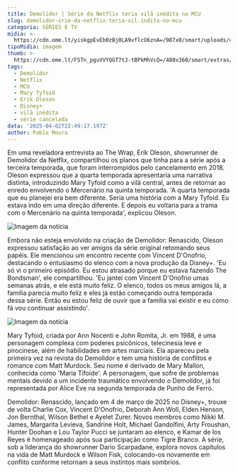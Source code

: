 ```yaml
---
title: Demolidor | Série da Netflix teria vilã inédita no MCU
slug: demolidor-srie-da-netflix-teria-vil-indita-no-mcu
categoria: SÉRIES E TV
midia: >-
  https://cdn.ome.lt/yiskgpEvEb0zBj0LA9vflcO6znA=/987x0/smart/uploads/conteudo/fotos/Design_sem_nome_-_2025-04-02T191521.110.png
tipoMidia: imagem
thumb: >-
  https://cdn.ome.lt/FSTn_pguVVYQGT7tJ-tBPkMhVcQ=/480x360/smart/extras/conteudos/Design_sem_nome_-_2025-04-02T191521.110.png
tags:
  - Demolidor
  - Netflix
  - MCU
  - Mary Tyfoid
  - Erik Oleson
  - Disney+
  - vilã inédita
  - série cancelada
data: '2025-04-02T22:49:17.197Z'
author: Pablo Moura
---
```


Em uma reveladora entrevista ao The Wrap, Erik Oleson, showrunner de Demolidor da Netflix, compartilhou os planos que tinha para a série após a terceira temporada, que foram interrompidos pelo cancelamento em 2018. Oleson expressou que a quarta temporada apresentaria uma narrativa distinta, introduzindo Mary Tyfoid como a vilã central, antes de retornar ao enredo envolvendo o Mercenário na quinta temporada. 'A quarta temporada que eu planejei era bem diferente. Seria uma história com a Mary Tyfoid. Eu estava indo em uma direção diferente. E depois eu voltaria para a trama com o Mercenário na quinta temporada', explicou Oleson.

![Imagem da notícia](https://cdn.ome.lt/S4p4hh0BIZoC_tnh4BToF5n1A3E=/fit-in/837x500/smart/uploads/conteudo/fotos/Mary-Walker-A.K.A.-Typhoid-Mary-Marvel-Comics.png)

Embora não esteja envolvido na criação de Demolidor: Renascido, Oleson expressou satisfação ao ver amigos da série original retomando seus papéis. Ele mencionou um encontro recente com Vincent D'Onofrio, destacando o entusiasmo do elenco com a nova produção da Disney+. 'Eu só vi o primeiro episódio. Eu estou atrasado porque eu estava fazendo The Bondsman', ele compartilhou. 'Eu jantei com Vincent D'Onofrio umas semanas atrás, e ele está muito feliz. O elenco, todos os meus amigos lá, a família parecia muito feliz e eles já estão começando outra temporada dessa série. Então eu estou feliz de ouvir que a família vai existir e eu como fã vou continuar assistindo'.

![Imagem da notícia](https://cdn.ome.lt/9oBFC26U_v_tWAgzQfwrmOqwrG8=/fit-in/837x500/smart/uploads/conteudo/fotos/TUoxLiBuo75UF1oYKYn63XDCHGGI9v.png)

Mary Tyfoid, criada por Ann Nocenti e John Romita, Jr. em 1988, é uma personagem complexa com poderes psicônicos, telecinesia leve e pirocinese, além de habilidades em artes marciais. Ela apareceu pela primeira vez na revista do Demolidor e tem uma história de conflitos e romance com Matt Murdock. Seu nome é derivado de Mary Mallon, conhecida como 'Maria Tifoide'. A personagem, que sofre de problemas mentais devido a um incidente traumático envolvendo o Demolidor, já foi representada por Alice Eve na segunda temporada de Punho de Ferro.

Demolidor: Renascido, lançado em 4 de março de 2025 no Disney+, trouxe de volta Charlie Cox, Vincent D'Onofrio, Deborah Ann Woll, Elden Henson, Jon Bernthal, Wilson Bethel e Ayelet Zurer. Novos membros como Nikki M. James, Margarita Levieva, Sandrine Holt, Michael Gandolfini, Arty Froushan, Hunter Doohan e Lou Taylor Pucci se juntaram ao elenco, e Kamar de los Reyes é homenageado após sua participação como Tigre Branco. A série, sob a liderança do showrunner Dario Scarpadane, explora novos capítulos na vida de Matt Murdock e Wilson Fisk, colocando-os novamente em conflito conforme retornam a seus instintos mais sombrios.
